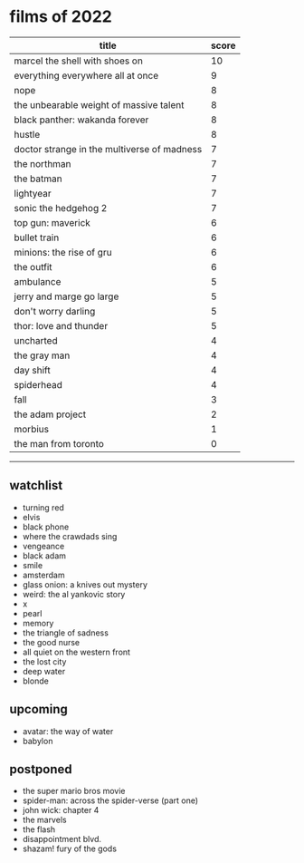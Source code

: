 # films of 2022

|title                                       |score|
|--------------------------------------------|-----|
|marcel the shell with shoes on              |10   |
|everything everywhere all at once           |9    |
|nope                                        |8    |
|the unbearable weight of massive talent     |8    |
|black panther: wakanda forever              |8    |
|hustle                                      |8    |
|doctor strange in the multiverse of madness |7    |
|the northman                                |7    |
|the batman                                  |7    |
|lightyear                                   |7    |
|sonic the hedgehog 2                        |7    |
|top gun: maverick                           |6    |
|bullet train                                |6    |
|minions: the rise of gru                    |6    |
|the outfit                                  |6    |
|ambulance                                   |5    |
|jerry and marge go large                    |5    |
|don't worry darling                         |5    |
|thor: love and thunder                      |5    |
|uncharted                                   |4    |
|the gray man                                |4    |
|day shift                                   |4    |
|spiderhead                                  |4    |
|fall                                        |3    |
|the adam project                            |2    |
|morbius                                     |1    |
|the man from toronto                        |0    |

---

## watchlist

- turning red
- elvis
- black phone
- where the crawdads sing
- vengeance
- black adam
- smile
- amsterdam
- glass onion: a knives out mystery
- weird: the al yankovic story
- x
- pearl
- memory
- the triangle of sadness
- the good nurse
- all quiet on the western front
- the lost city
- deep water
- blonde

## upcoming

- avatar: the way of water
- babylon

## postponed

- the super mario bros movie
- spider-man: across the spider-verse (part one)
- john wick: chapter 4
- the marvels
- the flash
- disappointment blvd.
- shazam! fury of the gods

